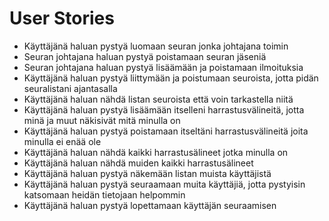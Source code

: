# User Stories

- Käyttäjänä haluan pystyä luomaan seuran jonka johtajana toimin
- Seuran johtajana haluan pystyä poistamaan seuran jäseniä
- Seuran johtajana haluan pystyä lisäämään ja poistamaan ilmoituksia
- Käyttäjänä haluan pystyä liittymään ja poistumaan seuroista, jotta pidän seuralistani ajantasalla
- Käyttäjänä haluan nähdä listan seuroista että voin tarkastella niitä
- Käyttäjänä haluan pystyä lisäämään itselleni harrastusvälineitä, jotta minä ja muut näkisivät mitä minulla on
- Käyttäjänä haluan pystyä poistamaan itseltäni harrastusvälineitä joita minulla ei enää ole
- Käyttäjänä haluan nähdä kaikki harrastusälineet jotka minulla on
- Käyttäjänä haluan nähdä muiden kaikki harrastusälineet
- Käyttäjänä haluan pystyä näkemään listan muista käyttäjistä
- Käyttäjänä haluan pystyä seuraamaan muita käyttäjiä, jotta pystyisin katsomaan heidän tietojaan helpommin
- Käyttäjänä haluan pystyä lopettamaan käyttäjän seuraamisen
